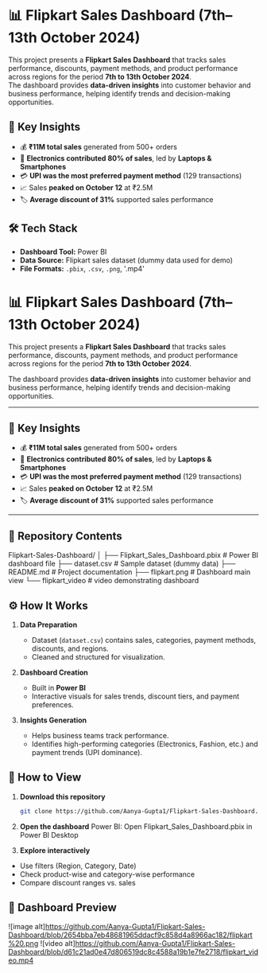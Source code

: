 # 📊 Flipkart Sales Dashboard (7th–13th October 2024)  
This project presents a **Flipkart Sales Dashboard** that tracks sales performance, discounts, payment methods, and product performance across regions for the period **7th to 13th October 2024**.  
The dashboard provides **data-driven insights** into customer behavior and business performance, helping identify trends and decision-making opportunities. 

## 🚀 Key Insights  
- 💰 **₹11M total sales** generated from 500+ orders  
- 📱 **Electronics contributed 80% of sales**, led by **Laptops & Smartphones**  
- 💳 **UPI was the most preferred payment method** (129 transactions)  
- 📈 Sales **peaked on October 12** at ₹2.5M  
- 🏷️ **Average discount of 31%** supported sales performance  

## 🛠️ Tech Stack  
- **Dashboard Tool:** Power BI 
- **Data Source:** Flipkart sales dataset (dummy data used for demo)  
- **File Formats:** `.pbix`, `.csv`, `.png`, '.mp4' 
 

# 📊 Flipkart Sales Dashboard (7th–13th October 2024)  

This project presents a **Flipkart Sales Dashboard** that tracks sales performance, discounts, payment methods, and product performance across regions for the period **7th to 13th October 2024**.  

The dashboard provides **data-driven insights** into customer behavior and business performance, helping identify trends and decision-making opportunities.  

---

## 🚀 Key Insights  

- 💰 **₹11M total sales** generated from 500+ orders  
- 📱 **Electronics contributed 80% of sales**, led by **Laptops & Smartphones**  
- 💳 **UPI was the most preferred payment method** (129 transactions)  
- 📈 Sales **peaked on October 12** at ₹2.5M  
- 🏷️ **Average discount of 31%** supported sales performance  

---

## 📂 Repository Contents  

Flipkart-Sales-Dashboard/
│
├── Flipkart_Sales_Dashboard.pbix # Power BI dashboard file
├── dataset.csv # Sample dataset (dummy data)
├── README.md # Project documentation
├── flipkart.png # Dashboard main view
└── flipkart_video # video demonstrating dashboard

## ⚙️ How It Works  

1. **Data Preparation**  
   - Dataset (`dataset.csv`) contains sales, categories, payment methods, discounts, and regions.  
   - Cleaned and structured for visualization.  

2. **Dashboard Creation**  
   - Built in **Power BI** 
   - Interactive visuals for sales trends, discount tiers, and payment preferences.  

3. **Insights Generation**  
   - Helps business teams track performance.  
   - Identifies high-performing categories (Electronics, Fashion, etc.) and payment trends (UPI dominance).  

## 👀 How to View  

1. **Download this repository**  
   ```bash
   git clone https://github.com/Aanya-Gupta1/Flipkart-Sales-Dashboard.git

2. **Open the dashboard**
Power BI: Open Flipkart_Sales_Dashboard.pbix in Power BI Desktop

3. **Explore interactively**
- Use filters (Region, Category, Date)
- Check product-wise and category-wise performance
- Compare discount ranges vs. sales

## 📸 Dashboard Preview
![image alt]https://github.com/Aanya-Gupta1/Flipkart-Sales-Dashboard/blob/2654bba7eb48681965ddacf9c858d4a8966ac182/flipkart%20.png
![video alt]https://github.com/Aanya-Gupta1/Flipkart-Sales-Dashboard/blob/d61c21ad0e47d806519dc8c4588a19b1e7fe2718/flipkart_video.mp4
